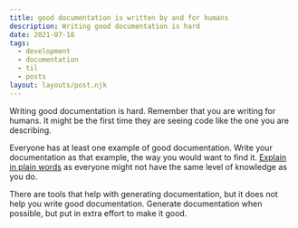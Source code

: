 ```yaml
---
title: good documentation is written by and for humans
description: Writing good documentation is hard
date: 2021-07-18
tags:
  - development
  - documentation
  - til
  - posts
layout: layouts/post.njk
---
```


Writing good documentation is hard. Remember that you are writing for humans. It might be the first time they are seeing code like the one you are describing.

Everyone has at least one example of good documentation. Write your documentation as that example, the way you would want to find it. [Explain in plain words](/posts/explain-in-plain-words) as everyone might not have the same level of knowledge as you do.

There are tools that help with generating documentation, but it does not help you write good documentation. Generate documentation when possible, but put in extra effort to make it good.
